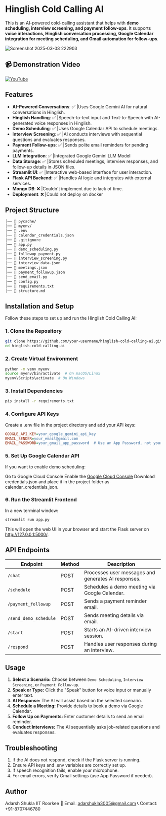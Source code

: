 # Hinglish Cold Calling AI  

This is an AI-powered cold-calling assistant that helps with **demo scheduling, interview screening, and payment follow-ups**. It supports **voice interactions, Hinglish conversation processing, Google Calendar integration for meeting scheduling, and Gmail automation for follow-ups**.  

![Screenshot 2025-03-03 222903](https://github.com/user-attachments/assets/88a054ab-6e3a-45b9-8ee2-009d5f0a743a)

## 📹 Demonstration Video

[![YouTube](https://img.shields.io/badge/Watch%20Video-FF0000?style=for-the-badge&logo=YouTube&logoColor=white)](https://drive.google.com/file/d/1Lvmbiqy4ahlq8xrdmg9bIiHJ4RaBa0xo/view?usp=sharing)  

## Features  

- **AI-Powered Conversations**: ✅  |Uses Google Gemini AI for natural conversations in Hinglish.  
- **Hinglish Handling**:        ✅  |Speech-to-text input and Text-to-Speech with AI-generated voice responses in Hinglish.  
- **Demo Scheduling**:          ✅  |Uses Google Calendar API to schedule meetings.  
- **Interview Screening**:      ✅  |AI conducts interviews with sequential questions and evaluates responses.  
- **Payment Follow-ups**:       ✅  |Sends polite email reminders for pending payments.
- **LLM Integration**:          ✅  |Integrated Google Gemini LLM Model
- **Data Storage**:             ✅  |Stores scheduled meetings, interview responses, and follow-up details in JSON files.  
- **Streamlit UI**:             ✅  |Interactive web-based interface for user interaction.  
- **Flask API Backend**:        ✅  |Handles AI logic and integrates with external services.  
- **Mongo DB**:                 ❌  |Couldn't implement due to lack of time.
- **Deployment**:               ❌  |Could not deploy on docker

## Project Structure  

```bash
│── 📂 pycache/  
│── 📂 myenv/  
│── 📄 .env  
│── 📄 calendar_credentials.json  
│── 📄 .gitignore  
│── 📄 app.py 
│── 📄 demo_scheduling.py
│── 📄 followup_payment.py
│── 📄 interview_screening.py 
│── 📄 interview_data.json  
│── 📄 meetings.json
│── 📄 payment_followup.json
│── 📄 send_email.py  
│── 📄 config.py
│── 📄 requirements.txt
│── 📄 structure.md
```

## Installation and Setup  

Follow these steps to set up and run the Hinglish Cold Calling AI:  

### 1. Clone the Repository  

```bash
git clone https://github.com/your-username/hinglish-cold-calling-ai.git
cd hinglish-cold-calling-ai
```

### 2. Create Virtual Environment

```bash
python -m venv myenv
source myenv/bin/activate  # On macOS/Linux
myenv\Scripts\activate  # On Windows
```

### 3. Install Dependencies
```bash
pip install -r requirements.txt
```
### 4. Configure API Keys

Create a .env file in the project directory and add your API keys:

```ini
GOOGLE_API_KEY=your_google_gemini_api_key
EMAIL_SENDER=your_email@gmail.com
EMAIL_PASSWORD=your_gmail_app_password  # Use an App Password, not your main password.
```

### 5. Set Up Google Calendar API
If you want to enable demo scheduling:

Go to Google Cloud Console
Enable the [Google Cloud Console](https://console.cloud.google.com/welcome?pli=1&project=llm-langchain-449320)
Download credentials.json and place it in the project folder as calendar_credentials.json.

### 6. Run the Streamlit Frontend
In a new terminal window:

```bash
streamlit run app.py
```
This will open the web UI in your browser and start the Flask server on http://127.0.0.1:5000/.

## API Endpoints

| Endpoint               | Method | Description |
|------------------------|--------|--------------------------------------------------------------|
| `/chat`               | POST   | Processes user messages and generates AI responses. |
| `/schedule`          | POST   | Schedules a demo meeting via Google Calendar. |
| `/payment_followup`   | POST   | Sends a payment reminder email. |
| `/send_demo_schedule` | POST   | Sends meeting details via email. |
| `/start`              | POST   | Starts an AI-driven interview session. |
| `/respond`            | POST   | Handles user responses during an interview. |

##  Usage  

1. **Select a Scenario:** Choose between `Demo Scheduling`, `Interview Screening`, or `Payment Follow-up`.  
2. **Speak or Type:** Click the "Speak" button for voice input or manually enter text.  
3. **AI Response:** The AI will assist based on the selected scenario.  
4. **Schedule a Meeting:** Provide details to book a demo via Google Calendar.  
5. **Follow Up on Payments:** Enter customer details to send an email reminder.  
6. **Conduct Interviews:** The AI sequentially asks job-related questions and evaluates responses.

## Troubleshooting
1. If the AI does not respond, check if the Flask server is running.
2. Ensure API keys and .env variables are correctly set up.
3. If speech recognition fails, enable your microphone.
4. For email errors, verify Gmail settings (use App Password if needed).

## Author
Adarsh Shukla
IIT Roorkee
📧 Email: adarshukla3005@gmail.com
📞 Contact: +91-8707446780




